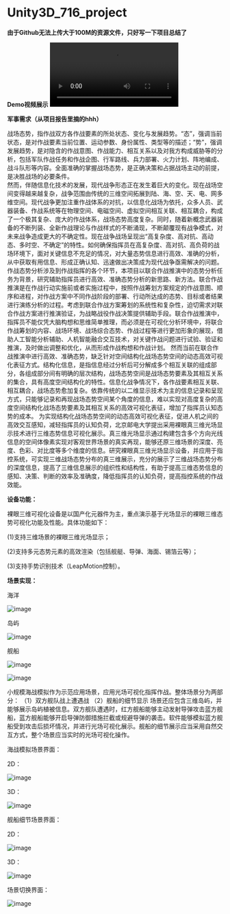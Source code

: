 # Unity3D_716_project
**由于Github无法上传大于100M的资源文件，只好写一下项目总结了**

**Demo视频展示**
![go to video](https://github.com/Lucifinil0409/Unity3D_716_project/blob/master/ShowPic/716%E8%88%B0%E8%88%B9%E6%A8%A1%E6%8B%9F%E9%A1%B9%E7%9B%AE%20-%20%E5%9B%BE%E5%BD%A2%E6%8A%80%E6%9C%AFwiki.mp4)

**军事需求（从项目报告里摘的hhh）**

   战场态势，指作战双方各作战要素的所处状态、变化与发展趋势。“态”，强调当前状态，是对作战要素当前位置、运动参数、身份属性、类型等的描述；“势”，强调发展趋势，是对隐含的作战意图、作战能力、相互关系以及对我方构成威胁等的分析，包括军队作战任务和作战企图、行军路线、兵力部署、火力计划、阵地编成、战斗队形等内容。全面准确的掌握战场态势，是正确决策和占据战场主动的前提，是决胜战场的必要条件。  
    然而，伴随信息化技术的发展，现代战争形态正在发生着巨大的变化。现在战场空间变得越来越复杂，战争范围由传统的三维空间拓展到陆、海、空、天、电、网多维空间。现代战争更加注重作战体系的对抗，以信息化战场为依托，众多人员、武器装备、作战系统等在物理空间、电磁空间、虚拟空间相互关联、相互耦合，构成了一个极其复杂、庞大的作战体系，战场态势高度复杂。同时，随着新概念武器装备的不断列装、全新作战理论与作战样式的不断涌现，不断颠覆现有战争模式，对未来战争造成更大的不确定性。现在战争战场呈现出“高复杂度、高对抗、高动态、多时空、不确定”的特性。如何确保指挥员在高复杂度、高对抗、高负荷的战场环境下，面对关键信息不充足的情况，对大量态势信息进行高效、准确的分析，从中获取有用信息、形成正确认知、迅速做出决策成为现代战争亟需解决的问题。   
   作战态势分析涉及到作战指挥的各个环节，本项目以联合作战推演中的态势分析任务为背景，研究辅助指挥员进行高效、准确态势分析的新思路、新方法。联合作战推演是在作战行动实施前或者实施过程中，按照作战筹划方案规定的作战意图、顺序和进程，对作战方案中不同作战阶段的部署、行动所达成的态势、目标或者结果进行演练分析的过程。考虑到联合作战方案筹划的系统性和复杂性，迫切需求对联合作战方案进行推演验证，为战略战役作战决策提供辅助手段。联合作战推演中，指挥员不能仅凭大脑构想和思维简单推理，而必须是在可视化分析环境中，将联合作战筹划的内容、战场环境、战场综合态势、作战过程等进行更加形象的展现，借助人工智能分析辅助、人机智能融合交互技术，对关键作战问题进行试验、验证和推演，及时做出调整和优化，从而形成作战构想和作战计划。
   然而当前在联合作战推演中进行高效、准确态势，缺乏针对空间结构化战场态势空间的动态高效可视化表征方式。结构化信息，是指信息经过分析后可分解成多个相互关联的组成部分，各组成部分间有明确的层次结构，战场态势空间是战场态势要素及其相互关系的集合，具有高度空间结构化的特性。信息化战争情况下，各作战要素相互关联、相互耦合，战场态势愈加复杂。依靠传统的以二维显示技术为主的信息记录和呈现方式，只能够记录和再现战场态势空间某个角度的信息，难以实现对高度复杂的高度空间结构化战场态势要素及其相互关系的高效可视化表征，增加了指挥员认知态势的成本。
   为实现结构化战场态势空间的动态高效可视化表征，促进人机之间的高效交互感知，减轻指挥员的认知负荷，北京邮电大学提出采用裸眼真三维光场显示技术进行三维态势信息可视化展示。真三维光场显示通过构建包含多个方向光线信息的空间体像素实现对客观世界场景的真实再现，能够还原三维场景的深度、亮度、色彩、对比度等多个维度的信息。研究裸眼真三维光场显示设备，并应用于指控系统，可实现三维战场态势分布的真三维展示，充分的展示了三维战场态势分布的深度信息，提高了三维信息展示的组织性和结构性，有助于提高三维态势信息的感知、决策、判断的效率及准确度，降低指挥员的认知负荷，提高指控系统的作战效能。


**设备功能：**

裸眼三维可视化设备是以国产化元器件为主，重点演示基于光场显示的裸眼三维态势可视化功能及性能。具体功能如下：

(1)支持三维场景的裸眼三维光场显示；

(2)支持多元态势元素的高效渲染（包括舰艇、导弹、海面、锡箔云等）；

(3)支持手势识别技术（LeapMotion控制）。

**场景实现：**

海洋

![image](https://github.com/Lucifinil0409/Unity3D_716_project/blob/master/ShowPic/%E6%B5%B7%E6%B4%8B.png)

岛屿

![image](https://github.com/Lucifinil0409/Unity3D_716_project/blob/master/ShowPic/%E5%B2%9B%E5%B1%BF.png)

舰船

![image](https://github.com/Lucifinil0409/Unity3D_716_project/blob/master/ShowPic/%E8%88%AA%E6%AF%8D.png)

![image](https://github.com/Lucifinil0409/Unity3D_716_project/blob/master/ShowPic/%E6%88%98%E8%88%B0.png)

小规模海战模拟作为示范应用场景，应用光场可视化指挥作战。整体场景分为两部分：
（1）双方舰队战上遭遇战
（2）舰船的细节显示
场景还应包含三维岛屿，并能够展示岛屿植被信息。双方舰队遭遇时，红方舰船能够主动发射导弹攻击蓝方舰船，蓝方舰船能够开启导弹防御措施拦截或规避导弹的袭击。软件能够模拟蓝方舰船受到攻击后损坏情况，并进行光场可视化展示。舰船的细节展示应当采用自然交互方式，整个场景应当实时的光场可视化操作。

海战模拟场景界面：

2D：

![image](https://github.com/Lucifinil0409/Unity3D_716_project/blob/master/ShowPic/%E6%B5%B7%E6%88%98%E6%A8%A1%E6%8B%9F%E5%9C%BA%E6%99%AF.png)

3D：

![image](https://github.com/Lucifinil0409/Unity3D_716_project/blob/master/ShowPic/%E6%B5%B7%E6%88%98%E6%A8%A1%E6%8B%9F%E5%9C%BA%E6%99%AF_3D.png)

舰船细节场景界面：

2D：

![image](https://github.com/Lucifinil0409/Unity3D_716_project/blob/master/ShowPic/%E8%88%B0%E8%88%B9%E7%BB%86%E8%8A%82%E5%9C%BA%E6%99%AF.png)

3D：

![image](https://github.com/Lucifinil0409/Unity3D_716_project/blob/master/ShowPic/%E8%88%B0%E8%88%B9%E7%BB%86%E8%8A%82%E5%9C%BA%E6%99%AF_3D.png)

场景切换界面：

![image](https://github.com/Lucifinil0409/Unity3D_716_project/blob/master/ShowPic/%E5%9C%BA%E6%99%AF%E5%88%87%E6%8D%A2.png)
